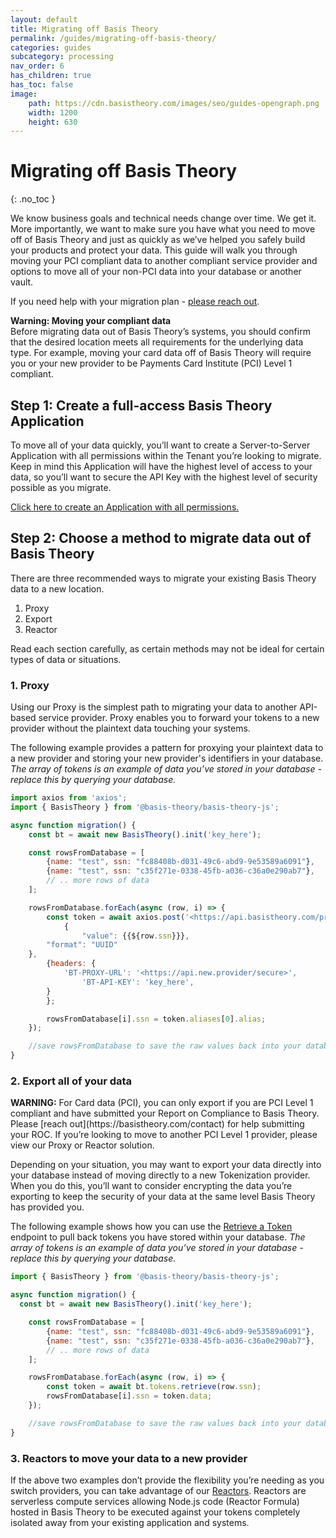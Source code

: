 ```yaml
---
layout: default
title: Migrating off Basis Theory
permalink: /guides/migrating-off-basis-theory/
categories: guides
subcategory: processing
nav_order: 6
has_children: true
has_toc: false
image:
    path: https://cdn.basistheory.com/images/seo/guides-opengraph.png
    width: 1200
    height: 630
---
```


# Migrating off Basis Theory
{: .no_toc }

We know business goals and technical needs change over time. We get it. More importantly, we want to make sure you have what you need to move off of Basis Theory and just as quickly as we’ve helped you safely build your products and protect your data. This guide will walk you through moving your PCI compliant data to another compliant service provider and options to move all of your non-PCI data into your database or another vault.

If you need help with your migration plan - [please reach out](https://basistheory.com/contact).

<span class="base-alert warning">
  <span>
    <b>Warning: Moving your compliant data</b><br/>
    Before migrating data out of Basis Theory’s systems, you should confirm that the desired location meets all requirements for the underlying data type. For example, moving your card data off of Basis Theory will require you or your new provider to be Payments Card Institute (PCI) Level 1 compliant. 
  </span>
</span>


## Step 1: Create a full-access Basis Theory Application

To move all of your data quickly, you’ll want to create a Server-to-Server Application with all permissions within the Tenant you’re looking to migrate. Keep in mind this Application will have the highest level of access to your data, so you’ll want to secure the API Key with the highest level of security possible as you migrate.

[Click here to create an Application with all permissions.](https://portal.basistheory.com/applications/create?backRoute=getting-started&name=Migration+Application&permissions=token%3Abank%3Acreate&permissions=token%3Abank%3Aread%3Ahigh&permissions=token%3Abank%3Aupdate&permissions=token%3Abank%3Ause%3Aproxy&permissions=token%3Abank%3Ause%3Areactor&permissions=token%3Abank%3Adelete&permissions=token%3Ageneral%3Acreate&permissions=token%3Ageneral%3Aread%3Ahigh&permissions=token%3Ageneral%3Ause%3Aproxy&permissions=token%3Ageneral%3Ause%3Areactor&permissions=token%3Ageneral%3Adelete&permissions=token%3Apci%3Acreate&permissions=token%3Apci%3Aupdate&permissions=token%3Apci%3Ause%3Aproxy&permissions=token%3Apci%3Ause%3Areactor&permissions=token%3Apci%3Adelete&permissions=token%3Apii%3Acreate&permissions=token%3Apii%3Aread%3Ahigh&permissions=token%3Apii%3Ause%3Aproxy&permissions=token%3Apii%3Ause%3Areactor&permissions=token%3Apii%3Adelete&permissions=token%3Apci%3Aread%3Amoderate&type=server_to_server)

## Step 2: Choose a method to migrate data out of Basis Theory

There are three recommended ways to migrate your existing Basis Theory data to a new location.

1. Proxy
2. Export
3. Reactor

Read each section carefully, as certain methods may not be ideal for certain types of data or situations.

### 1. Proxy

Using our Proxy is the simplest path to migrating your data to another API-based service provider. Proxy enables you to forward your tokens to a new provider without the plaintext data touching your systems.

The following example provides a pattern for proxying your plaintext data to a new provider and storing your new provider's identifiers in your database. _The array of tokens is an example of data you’ve stored in your database - replace this by querying your database._

```js
import axios from 'axios';
import { BasisTheory } from '@basis-theory/basis-theory-js';

async function migration() {
    const bt = await new BasisTheory().init('key_here');

    const rowsFromDatabase = [
        {name: "test", ssn: "fc88408b-d031-49c6-abd9-9e53589a6091"},
        {name: "test", ssn: "c35f271e-0338-45fb-a036-c36a0e290ab7"},
        // .. more rows of data 
    ];

    rowsFromDatabase.forEach(async (row, i) => {
        const token = await axios.post('<https://api.basistheory.com/proxy>',
            {
                "value": {{${row.ssn}}},
        "format": "UUID"
    },
        {headers: {
            'BT-PROXY-URL': '<https://api.new.provider/secure>',
                'BT-API-KEY': 'key_here',
        }
        };

        rowsFromDatabase[i].ssn = token.aliases[0].alias;
    });

    //save rowsFromDatabase to save the raw values back into your database
}
```

### 2. Export all of your data

<span class="base-alert warning">
  <span>
    <b>WARNING:</b> For Card data (PCI), you can only export if you are PCI Level 1 compliant and have submitted your Report on Compliance to Basis Theory. Please [reach out](https://basistheory.com/contact) for help submitting your ROC. If you’re looking to move to another PCI Level 1 provider, please view our Proxy or Reactor solution. 
  </span>
</span>

Depending on your situation, you may want to export your data directly into your database instead of moving directly to a new Tokenization provider. When you do this, you’ll want to consider encrypting the data you’re exporting to keep the security of your data at the same level Basis Theory has provided you.

The following example shows how you can use the [Retrieve a Token](https://docs.basistheory.com/#tokens-get-a-token) endpoint to pull back tokens you have stored within your database. _The array of tokens is an example of data you’ve stored in your database - replace this by querying your database._

```js
import { BasisTheory } from '@basis-theory/basis-theory-js';

async function migration() {
  const bt = await new BasisTheory().init('key_here');

	const rowsFromDatabase = [
		{name: "test", ssn: "fc88408b-d031-49c6-abd9-9e53589a6091"},
		{name: "test", ssn: "c35f271e-0338-45fb-a036-c36a0e290ab7"},
		// .. more rows of data 
	];

	rowsFromDatabase.forEach(async (row, i) => {
		const token = await bt.tokens.retrieve(row.ssn);
		rowsFromDatabase[i].ssn = token.data;
	});

	//save rowsFromDatabase to save the raw values back into your database
}
```

### 3. Reactors to move your data to a new provider

If the above two examples don’t provide the flexibility you’re needing as you switch providers, you can take advantage of our [Reactors](https://docs.basistheory.com/api-reference/#reactors). Reactors are serverless compute services allowing Node.js code (Reactor Formula) hosted in Basis Theory to be executed against your tokens completely isolated away from your existing application and systems.